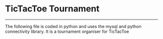 # TicTacToe Tournament

____________________________________________________________

The following file is coded in python and uses the mysql and python connectivity library.
It is a tournament organiser for TicTacToe
